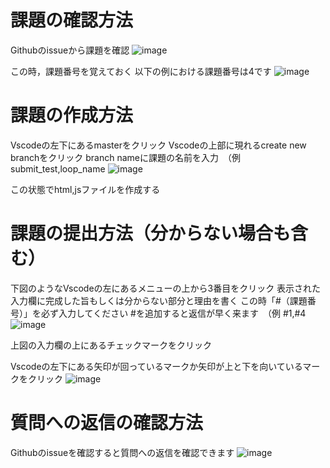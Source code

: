 # 課題の確認方法

Githubのissueから課題を確認
![image](https://user-images.githubusercontent.com/65803294/85736338-5f69a780-b739-11ea-833b-334f08333699.png)

この時，課題番号を覚えておく
以下の例における課題番号は4です
![image](https://user-images.githubusercontent.com/65803294/85736450-76a89500-b739-11ea-89ca-19037302a27d.png)

# 課題の作成方法

Vscodeの左下にあるmasterをクリック
Vscodeの上部に現れるcreate new branchをクリック
branch nameに課題の名前を入力　（例 submit_test,loop_name
![image](https://user-images.githubusercontent.com/65803294/85736528-86c07480-b739-11ea-990d-0cb110a0d91c.png)

この状態でhtml,jsファイルを作成する

# 課題の提出方法（分からない場合も含む）

下図のようなVscodeの左にあるメニューの上から3番目をクリック
表示された入力欄に完成した旨もしくは分からない部分と理由を書く
<span stype="color: red;">この時「#（課題番号）」を必ず入力してください
#を追加すると返信が早く来ます</span>　（例 #1,#4
![image](https://user-images.githubusercontent.com/65803294/85736610-993aae00-b739-11ea-9933-46c80e9d5205.png)

上図の入力欄の上にあるチェックマークをクリック

Vscodeの左下にある矢印が回っているマークか矢印が上と下を向いているマークをクリック
![image](https://user-images.githubusercontent.com/65803294/85736662-a2c41600-b739-11ea-88cb-31cff19d809f.png)

# 質問への返信の確認方法

Githubのissueを確認すると質問への返信を確認できます
![image](https://user-images.githubusercontent.com/65803294/85736764-bb343080-b739-11ea-9c53-90ff36bc1a34.png)